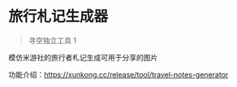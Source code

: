 # 旅行札记生成器

> 寻空独立工具 1

模仿米游社的旅行者札记生成可用于分享的图片

功能介绍：https://xunkong.cc/release/tool/travel-notes-generator

